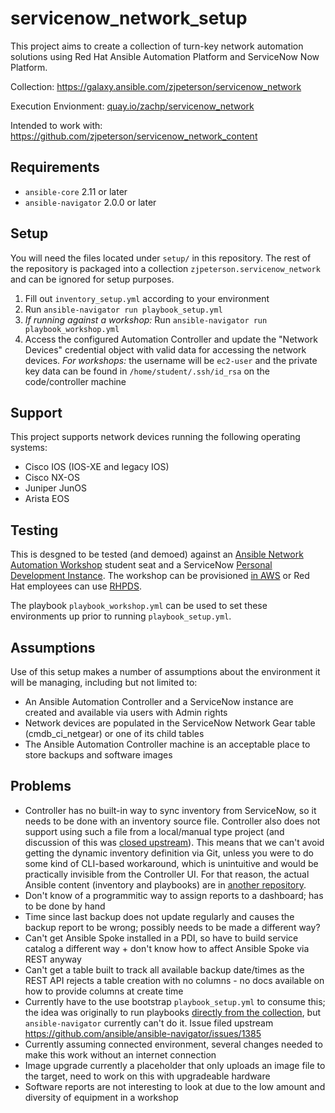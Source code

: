 # servicenow_network_setup

This project aims to create a collection of turn-key network automation solutions using Red Hat Ansible Automation Platform and ServiceNow Now Platform.

Collection: https://galaxy.ansible.com/zjpeterson/servicenow_network

Execution Envionment: [quay.io/zachp/servicenow_network](https://quay.io/repository/zachp/servicenow_network)

Intended to work with: https://github.com/zjpeterson/servicenow_network_content

## Requirements

- `ansible-core` 2.11 or later
- `ansible-navigator` 2.0.0 or later

## Setup

You will need the files located under `setup/` in this repository. The rest of the repository is packaged into a collection `zjpeterson.servicenow_network` and can be ignored for setup purposes.

1. Fill out `inventory_setup.yml` according to your environment
2. Run `ansible-navigator run playbook_setup.yml`
3. *If running against a workshop:* Run `ansible-navigator run playbook_workshop.yml`
4. Access the configured Automation Controller and update the "Network Devices" credential object with valid data for accessing the network devices. *For workshops:* the username will be `ec2-user` and the private key data can be found in `/home/student/.ssh/id_rsa` on the code/controller machine

## Support

This project supports network devices running the following operating systems:

- Cisco IOS (IOS-XE and legacy IOS)
- Cisco NX-OS
- Juniper JunOS
- Arista EOS

## Testing

This is desgned to be tested (and demoed) against an [Ansible Network Automation Workshop](https://github.com/ansible/workshops) student seat and a ServiceNow [Personal Development Instance](https://developer.servicenow.com/dev.do). The workshop can be provisioned [in AWS](https://aap2.demoredhat.com/provisioner/README.html) or Red Hat employees can use [RHPDS](https://demo.redhat.com/).

The playbook `playbook_workshop.yml` can be used to set these environments up prior to running `playbook_setup.yml`.

## Assumptions

Use of this setup makes a number of assumptions about the environment it will be managing, including but not limited to:

- An Ansible Automation Controller and a ServiceNow instance are created and available via users with Admin rights
- Network devices are populated in the ServiceNow Network Gear table (cmdb_ci_netgear) or one of its child tables
- The Ansible Automation Controller machine is an acceptable place to store backups and software images

## Problems

- Controller has no built-in way to sync inventory from ServiceNow, so it needs to be done with an inventory source file. Controller also does not support using such a file from a local/manual type project (and discussion of this was [closed upstream](https://github.com/ansible/awx/issues/1288)). This means that we can't avoid getting the dynamic inventory definition via Git, unless you were to do some kind of CLI-based workaround, which is unintuitive and would be practically invisible from the Controller UI. For that reason, the actual Ansible content (inventory and playbooks) are in [another repository](https://github.com/zjpeterson/servicenow_network_content).
- Don't know of a programmitic way to assign reports to a dashboard; has to be done by hand
- Time since last backup does not update regularly and causes the backup report to be wrong; possibly needs to be made a different way?
- Can't get Ansible Spoke installed in a PDI, so have to build service catalog a different way +  don't know how to affect Ansible Spoke via REST anyway
- Can't get a table built to track all available backup date/times as the REST API rejects a table creation with no columns - no docs available on how to provide columns at create time
- Currently have to the use bootstrap `playbook_setup.yml` to consume this; the idea was originally to run playbooks [directly from the collection](https://docs.ansible.com/ansible/latest/collections_guide/collections_using_playbooks.html#using-a-playbook-from-a-collection), but `ansible-navigator` currently can't do it. Issue filed upstream https://github.com/ansible/ansible-navigator/issues/1385
- Currently assuming connected environment, several changes needed to make this work without an internet connection
- Image upgrade currently a placeholder that only uploads an image file to the target, need to work on this with upgradeable hardware
- Software reports are not interesting to look at due to the low amount and diversity of equipment in a workshop

